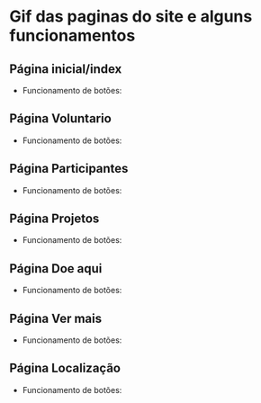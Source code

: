 # Gif das paginas do site e alguns funcionamentos

## Página inicial/index

- Funcionamento de botões:

## Página Voluntario

- Funcionamento de botões:

## Página Participantes

- Funcionamento de botões:

## Página Projetos

- Funcionamento de botões:

## Página Doe aqui

- Funcionamento de botões:

## Página Ver mais

- Funcionamento de botões:

## Página Localização

- Funcionamento de botões:


